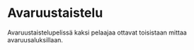 # Avaruustaistelu
Avaruustaistelupelissä kaksi pelaajaa ottavat toisistaan mittaa avaruusaluksillaan.
